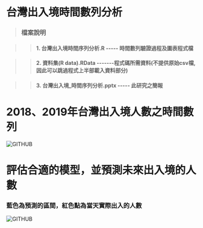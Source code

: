 

# 台灣出入境時間數列分析

> ### 檔案說明

>> #### 1. 台灣出入境時間序列分析.R  ----- 時間數列驗證過程及圖表程式檔

>> #### 2. 資料集(R data).RData  -------程式碼所需資料(不提供原始csv檔,因此可以跳過程式上半部載入資料部分)

>> #### 3. 台灣出入境_時間序列分析.pptx  ----- 此研究之簡報


# 2018、2019年台灣出入境人數之時間數列

![GITHUB]( https://upload.cc/i1/2020/10/04/HlCzrA.png)


# 評估合適的模型，並預測未來出入境的人數

### 藍色為預測的區間，紅色點為當天實際出入的人數
![GITHUB](https://upload.cc/i1/2020/10/04/TSwmRc.png)

